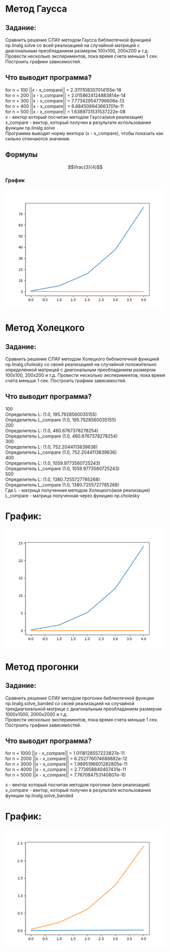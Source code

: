 # Метод Гаусса  
## Задание:  
Сравнить решение СЛАУ методом Гаусса библиотечной функцией np.linalg.solve со всей реализацией на случайной матрицей с диагональным преобладанием размером 100x100, 200x200 и т.д.
Провести несколько экспериментов, пока время счета меньше 1 сек. Построить графики зависимостей.  

## Что выводит программа?  
for n = 100 ||x - x_compare|| = 2.3111108307014155e-16  
for n = 200 ||x - x_compare|| = 2.0158624124883814e-14  
for n = 300 ||x - x_compare|| = 7.773429547796606e-13  
for n = 400 ||x - x_compare|| = 6.884508943663701e-11  
for n = 500 ||x - x_compare|| = 1.6389731531537222e-08  
x - вектор который посчитан методом Гаусса(моя реализация)  
x_compare - вектор, который получен в результате использования функции np.linalg.solve  
Программа выводит норму вектора (x - x_compare), чтобы показать как сильно отличаются значения.  
## Формулы  
$$\frac{3}{4}$$
### График  
![alt text](foo.png "graph")​
# Метод Холецкого  
## Задание:  
Сравнить решение СЛАУ методом Холецкого библиотечной функцией np.linalg.cholesky со своей реализацией на случайной положительно определенной матрицей с диагональным преобладанием размером  100x100, 200x200  и т.д. Провести несколько экспериментов, пока время счета меньше 1 сек. Построить графики зависимостей.  
## Что выводит программа?
100  
Определитель L: (1.0, 195.7928560035155)   
Определитель L_compare (1.0, 195.7928560035155)  
200  
Определитель L: (1.0, 460.6767378278254)  
Определитель L_compare (1.0, 460.6767378278254)  
300  
Определитель L: (1.0, 752.2044113839638)  
Определитель L_compare (1.0, 752.2044113839636)  
400  
Определитель L: (1.0, 1059.9773560725243)  
Определитель L_compare (1.0, 1059.9773560725243)  
500  
Определитель L: (1.0, 1380.7255727785268)  
Определитель L_compare (1.0, 1380.7255727785268)  
Где L - матрица полученная методом Холецкого(моя реализация)  
L_compare - матрица полученная через функцию np.cholesky  
# График:
![alt text](foo1.png "graph")
# Метод прогонки  
## Задание:   
Сравнить решение СЛАУ методом прогонки библиотечной функции np.linalg.solve_banded со своей реализацией на  случайной трехдиагональной матрице с диагональным преобладанием размером 1000х1000, 2000х2000 и т.д.  
Провести несколько экспериментов, пока время счета меньше 1 сек. Построить графики зависимостей.  
## Что выводит программа?  
for n = 1000 ||x - x_compare|| =  1.0118128557223827e-11  
for n = 2000 ||x - x_compare|| =  6.252776074688882e-12  
for n = 3000 ||x - x_compare|| =  1.9895196601282805e-11  
for n = 4000 ||x - x_compare|| =  2.773958840407431e-11  
for n = 5000 ||x - x_compare|| =  7.767084753140807e-10  

x - вектор который посчитан методом прогонки (моя реализация)  
x_compare - вектор, который получен в результате использования функции np.linalg.solve_banded  
# График:  
![alt text](sweep.png "graph")
